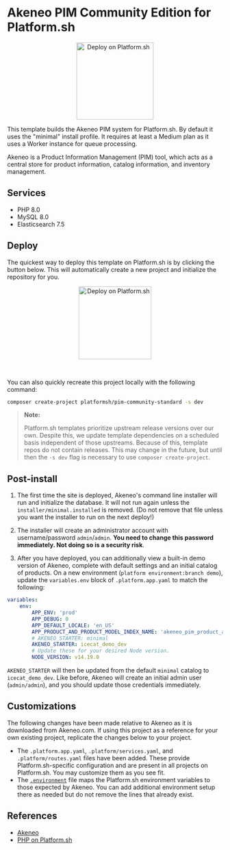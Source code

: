 # Akeneo PIM Community Edition for Platform.sh

<p align="center">
<a href="https://console.platform.sh/projects/create-project?template=https://raw.githubusercontent.com/platformsh/template-builder/master/templates/akeneo/.platform.template.yaml&utm_content=akeneo&utm_source=github&utm_medium=button&utm_campaign=deploy_on_platform">
    <img src="https://platform.sh/images/deploy/lg-blue.svg" alt="Deploy on Platform.sh" width="180px" />
</a>
</p>

This template builds the Akeneo PIM system for Platform.sh.  By default it uses the "minimal" install profile.  It requires at least a Medium plan as it uses a Worker instance for queue processing.

Akeneo is a Product Information Management (PIM) tool, which acts as a central store for product information, catalog information, and inventory management.

## Services

* PHP 8.0
* MySQL 8.0
* Elasticsearch 7.5

## Deploy

The quickest way to deploy this template on Platform.sh is by clicking the button below. 
This will automatically create a new project and initialize the repository for you.

<p align="center">
    <a href="https://console.platform.sh/projects/create-project?template=https://raw.githubusercontent.com/platformsh/template-builder/master/templates/akeneo/.platform.template.yaml&utm_content=akeneo&utm_source=github&utm_medium=button&utm_campaign=deploy_on_platform">
        <img src="https://platform.sh/images/deploy/lg-blue.svg" alt="Deploy on Platform.sh" width="170px" />
    </a>
</p>
<br/>

You can also quickly recreate this project locally with the following command:

```bash
composer create-project platformsh/pim-community-standard -s dev
```

> **Note:**    
>
> Platform.sh templates prioritize upstream release versions over our own. Despite this, we update template dependencies on a scheduled basis independent of those upstreams. Because of this, template repos do not contain releases. This may change in the future, but until then the `-s dev` flag is necessary to use `composer create-project`.

## Post-install

1. The first time the site is deployed, Akeneo's command line installer will run and initialize the database.  It will not run again unless the `installer/minimal.installed` is removed.  (Do not remove that file unless you want the installer to run on the next deploy!)

2. The installer will create an administrator account with username/password `admin`/`admin`.  **You need to change this password immediately. Not doing so is a security risk**.

3. After you have deployed, you can additionally view a built-in demo version of Akeneo, complete with default settings and an initial catalog of products. On a new environment (`platform environment:branch demo`), update the `variables.env` block of `.platform.app.yaml` to match the following:

```yaml
variables:
    env:
        APP_ENV: 'prod'
        APP_DEBUG: 0
        APP_DEFAULT_LOCALE: 'en_US'
        APP_PRODUCT_AND_PRODUCT_MODEL_INDEX_NAME: 'akeneo_pim_product_and_product_model'
        # AKENEO_STARTER: minimal
        AKENEO_STARTER: icecat_demo_dev
        # Update these for your desired Node version.
        NODE_VERSION: v14.19.0
```

`AKENEO_STARTER` will then be updated from the default `minimal` catalog to `icecat_demo_dev`. Like before, Akeneo will create an initial admin user (`admin/admin`), and you should update those credentials immediately. 

## Customizations

The following changes have been made relative to Akeneo as it is downloaded from Akeneo.com.  If using this project as a reference for your own existing project, replicate the changes below to your project.

* The `.platform.app.yaml`, `.platform/services.yaml`, and `.platform/routes.yaml` files have been added.  These provide Platform.sh-specific configuration and are present in all projects on Platform.sh.  You may customize them as you see fit.
* The [`.environment`](.environment) file maps the Platform.sh environment variables to those expected by Akeneo.  You can add additional environment setup there as needed but do not remove the lines that already exist.

## References

* [Akeneo](https://www.akeneo.com/)
* [PHP on Platform.sh](https://docs.platform.sh/languages/php.html)
